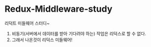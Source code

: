 # Redux-Middleware-study
리덕트 미들웨어 스터디~
1. 비동기(서버에서 데이터를 받아 기다려야 하는) 작업은 리덕스로 할 수 없다.
2. 그래서 나온것이 리덕스 미들웨어!